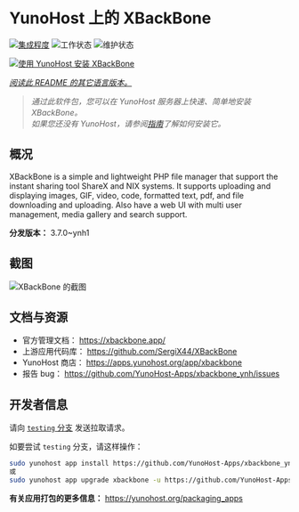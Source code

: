 <!--
注意：此 README 由 <https://github.com/YunoHost/apps/tree/master/tools/readme_generator> 自动生成
请勿手动编辑。
-->

# YunoHost 上的 XBackBone

[![集成程度](https://apps.yunohost.org/badge/integration/xbackbone)](https://ci-apps.yunohost.org/ci/apps/xbackbone/)
![工作状态](https://apps.yunohost.org/badge/state/xbackbone)
![维护状态](https://apps.yunohost.org/badge/maintained/xbackbone)

[![使用 YunoHost 安装 XBackBone](https://install-app.yunohost.org/install-with-yunohost.svg)](https://install-app.yunohost.org/?app=xbackbone)

*[阅读此 README 的其它语言版本。](./ALL_README.md)*

> *通过此软件包，您可以在 YunoHost 服务器上快速、简单地安装 XBackBone。*  
> *如果您还没有 YunoHost，请参阅[指南](https://yunohost.org/install)了解如何安装它。*

## 概况

XBackBone is a simple and lightweight PHP file manager that support the instant sharing tool ShareX and NIX systems. It supports uploading and displaying images, GIF, video, code, formatted text, pdf, and file downloading and uploading. Also have a web UI with multi user management, media gallery and search support.


**分发版本：** 3.7.0~ynh1

## 截图

![XBackBone 的截图](./doc/screenshots/screenshot.png)

## 文档与资源

- 官方管理文档： <https://xbackbone.app/>
- 上游应用代码库： <https://github.com/SergiX44/XBackBone>
- YunoHost 商店： <https://apps.yunohost.org/app/xbackbone>
- 报告 bug： <https://github.com/YunoHost-Apps/xbackbone_ynh/issues>

## 开发者信息

请向 [`testing` 分支](https://github.com/YunoHost-Apps/xbackbone_ynh/tree/testing) 发送拉取请求。

如要尝试 `testing` 分支，请这样操作：

```bash
sudo yunohost app install https://github.com/YunoHost-Apps/xbackbone_ynh/tree/testing --debug
或
sudo yunohost app upgrade xbackbone -u https://github.com/YunoHost-Apps/xbackbone_ynh/tree/testing --debug
```

**有关应用打包的更多信息：** <https://yunohost.org/packaging_apps>
